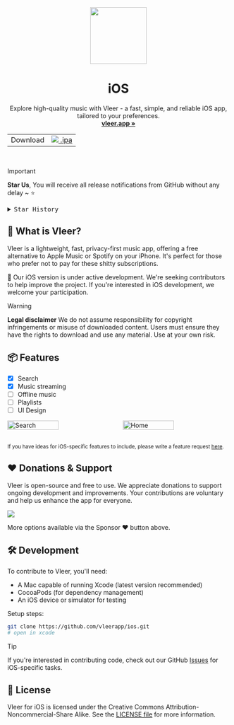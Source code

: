 <div align="center">

<img width="128px" src="https://github.com/vleerapp/Vleer/blob/main/src-tauri/icons/128x128@2x.png" />
<h1><b>iOS</b></h1>

Explore high-quality music with Vleer - a fast, simple, and reliable iOS app, tailored to your preferences.
<br>
<a href="https://vleer.app"><strong>vleer.app »</strong></a>

<table>
  <tbody>
    <tr>
      <td>Download</td>
      <td>
        <a href="https://github.com/vleerapp/ios/releases/latest">
          <img src="https://github.com/vleerapp/Vleer/blob/main/public/apple.png"> .ipa
        </a>
      </td>
    </tr>
  </tbody>
</table>

</div>

<br>

> [!IMPORTANT]
>
> **Star Us**, You will receive all release notifications from GitHub without any delay ~ ⭐️

<details>
  <summary><kbd>Star History</kbd></summary>
  <picture>
    <source media="(prefers-color-scheme: dark)" srcset="https://api.star-history.com/svg?repos=vleerapp/ios&theme=dark&type=Date">
    <img width="100%" src="https://api.star-history.com/svg?repos=vleerapp/ios&type=Date">
  </picture>
</details>

## 📱 What is Vleer?

Vleer is a lightweight, fast, privacy-first music app, offering a free alternative to Apple Music or Spotify on your iPhone. It's perfect for those who prefer not to pay for these shitty subscriptions.

🚧 Our iOS version is under active development. We're seeking contributors to help improve the project. If you're interested in iOS development, we welcome your participation.

> [!WARNING]
>
> **Legal disclaimer**
> We do not assume responsibility for copyright infringements or misuse of downloaded content. Users must ensure they have the rights to download and use any material. Use at your own risk.

## 📦 Features

- [X] Search
- [X] Music streaming
- [ ] Offline music
- [ ] Playlists
- [ ] UI Design

<div style="display: flex; justify-content: space-between;">
  <img src="https://github.com/user-attachments/assets/9ac2cedf-3cdb-47a3-a70d-ce9665915653" alt="Search" width="48%">
  <img src="https://github.com/user-attachments/assets/fdff0d5c-c4f0-43e3-8bcc-7865c870536f" alt="Home" width="48%">
</div>

<br>

<sup>If you have ideas for iOS-specific features to include, please write a feature request [here](https://github.com/vleerapp/ios/issues).</sup>

## ❤️ Donations & Support

Vleer is open-source and free to use. We appreciate donations to support ongoing development and improvements. Your contributions are voluntary and help us enhance the app for everyone.

<a href="https://buymeacoffee.com/pandadev_"><img src="https://img.shields.io/badge/Buy_Me_A_Coffee-FFDD00?style=for-the-badge&logo=buy-me-a-coffee&logoColor=black"/></a>

More options available via the Sponsor ❤️ button above.

## 🛠 Development

To contribute to Vleer, you'll need:

- A Mac capable of running Xcode (latest version recommended)
- CocoaPods (for dependency management)
- An iOS device or simulator for testing

Setup steps:
```zsh
git clone https://github.com/vleerapp/ios.git
# open in xcode
```


> [!TIP]
>
> If you're interested in contributing code, check out our GitHub [Issues](https://github.com/vleerapp/ios/issues) for iOS-specific tasks.

## 📝 License

Vleer for iOS is licensed under the Creative Commons Attribution-Noncommercial-Share Alike. See the [LICENSE file](./LICENCE) for more information.
